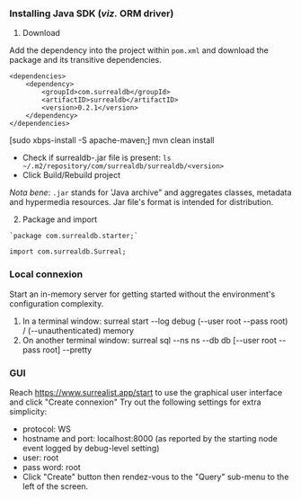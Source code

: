 ### Installing Java SDK (*viz.* ORM driver)
1. Download

Add the dependency into the project within `pom.xml` and download the package and its transitive dependencies.
```
<dependencies>
    <dependency>
        <groupId>com.surrealdb</groupId>
        <artifactID>surrealdb</artifactID>
        <version>0.2.1</version>
    </dependency>
</dependencies>
```
[sudo xbps-install -S apache-maven;] mvn clean install
- Check if surrealdb-<version>.jar file is present: `ls ~/.m2/repository/com/surrealdb/surrealdb/<version>`
- Click Build/Rebuild project

*Nota bene*: `.jar` stands for 'Java archive" and aggregates classes, metadata and hypermedia resources. 
Jar file's format is intended for distribution.


2. Package and import
```
`package com.surrealdb.starter;`

import com.surrealdb.Surreal;
```

### Local connexion
Start an in-memory server for getting started without the environment's configuration complexity.
1. In a terminal window:
surreal start --log debug (--user root --pass root) / (--unauthenticated) memory
2. On another terminal window:
surreal sql --ns ns --db db [--user root --pass root] --pretty


### GUI
Reach https://www.surrealist.app/start to use the graphical user interface and click "Create connexion"
Try out the following settings for extra simplicity:
- protocol: WS
- hostname and port: localhost:8000 (as reported by the starting node event logged by debug-level setting)
- user: root
- pass word: root
- Click "Create" button then rendez-vous to the "Query" sub-menu to the left of the screen.
